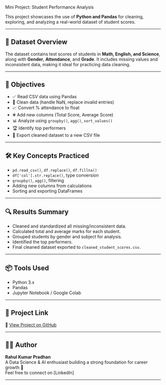 Mini Project: Student Performance Analysis

This project showcases the use of **Python and Pandas** for cleaning, exploring, and analyzing a real-world dataset of student scores.

---

## 📁 Dataset Overview

The dataset contains test scores of students in **Math, English, and Science**, along with **Gender**, **Attendance**, and **Grade**. It includes missing values and inconsistent data, making it ideal for practicing data cleaning.

---

## 🎯 Objectives

- ✅ Read CSV data using Pandas
- 🧹 Clean data (handle NaN, replace invalid entries)
- 📈 Convert % attendance to float
- ➕ Add new columns (Total Score, Average Score)
- 📊 Analyze using `groupby()`, `agg()`, `sort_values()`
- 🏆 Identify top performers
- 💾 Export cleaned dataset to a new CSV file

---

## 🛠️ Key Concepts Practiced

- `pd.read_csv()`, `df.replace()`, `df.fillna()`
- `df['col'].str.replace()`, type conversion
- `groupby()`, `agg()`, filtering
- Adding new columns from calculations
- Sorting and exporting DataFrames

---

## 🔍 Results Summary

- Cleaned and standardized all missing/inconsistent data.
- Calculated total and average marks for each student.
- Grouped students by gender and subject for analysis.
- Identified the top performers.
- Final cleaned dataset exported to `cleaned_student_scores.csv`.

---

## 📦 Tools Used

- Python 3.x  
- Pandas  
- Jupyter Notebook / Google Colab

---

## 🔗 Project Link

📎 [View Project on GitHub](https://github.com/rkpcode/Mini-Project-Student-Performance-Analysis-Using-Pandas-/tree/main)


---

## 🙋‍♂️ Author

**Rahul Kumar Pradhan**  
A Data Science & AI enthusiast building a strong foundation for career growth 🚀  
Feel free to connect on [LinkedIn]

---
